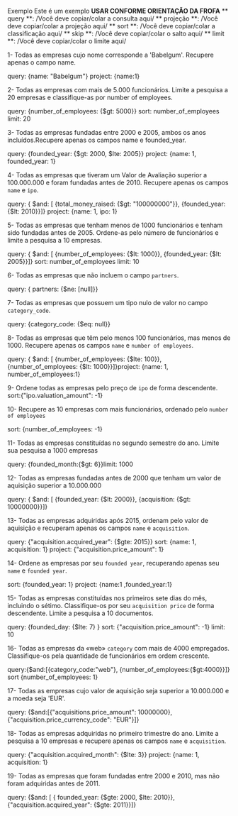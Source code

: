 Exemplo
Este é um exemplo **USAR CONFORME ORIENTAÇÃO DA FROFA**
** query **: /Você deve copiar/colar a consulta aqui/
** projeção **: /Você deve copiar/colar a projeção aqui/
** sort **: /Você deve copiar/colar a classificação aqui/
** skip **: /Você deve copiar/colar o salto aqui/
** limit **: /Você deve copiar/colar o limite aqui/


1- Todas as empresas cujo nome corresponde a 'Babelgum'. Recupere apenas o campo name.

query: {name: "Babelgum"} project: {name:1}


2- Todas as empresas com mais de 5.000 funcionários. Limite a pesquisa a 20 empresas e classifique-as por number of employees.

query: {number_of_employees: {$gt: 5000}} sort: number_of_employees limit: 20


3- Todas as empresas fundadas entre 2000 e 2005, ambos os anos incluídos.Recupere apenas os campos name e founded_year.

query: {founded_year: {$gt: 2000, $lte: 2005}} project: {name: 1, founded_year: 1} 


4- Todas as empresas que tiveram um Valor de Avaliação superior a 100.000.000 e foram fundadas antes de 2010. Recupere apenas os campos `name` e `ipo`.

query: { $and: [ {total_money_raised: {$gt: "100000000"}}, {founded_year: {$lt: 2010}}]} project: {name: 1, ipo: 1}


5- Todas as empresas que tenham menos de 1000 funcionários e tenham sido fundadas antes de 2005. Ordene-as pelo número de funcionários e limite a pesquisa a 10 empresas.

query: { $and: [ {number_of_employees: {$lt: 1000}}, {founded_year: {$lt: 2005}}]} sort: number_of_employees
limit: 10


6- Todas as empresas que não incluem o campo `partners`.

query: { partners: {$ne: [null]}}


7- Todas as empresas que possuem um tipo nulo de valor no campo `category_code`.

query: {category_code: {$eq: null}}


8-  Todas as empresas que têm pelo menos 100 funcionários, mas menos de 1000. Recupere apenas os campos `name` e `number of employees`.

query: { $and: [ {number_of_employees: {$lte: 100}}, {number_of_employees: {$lt: 1000}}]}project: {name: 1, number_of_employees:1}


9- Ordene todas as empresas pelo preço de `ipo` de forma descendente.
sort:{"ipo.valuation_amount": -1}


10- Recupere as 10 empresas com mais funcionários, ordenado pelo `number of employees`

sort: {number_of_employees: -1}


11- Todas as empresas constituídas no segundo semestre do ano. Limite sua pesquisa a 1000 empresas

query: {founded_month:{$gt: 6}}limit: 1000


12- Todas as empresas fundadas antes de 2000 que tenham um valor de aquisição superior a 10.000.000

query: { $and: [ {founded_year: {$lt: 2000}}, {acquisition: {$gt: 10000000}}]}


13- Todas as empresas adquiridas após 2015, ordenam pelo valor de aquisição e recuperam apenas os campos `name` e `acquisition`.

query: {"acquisition.acquired_year": {$gte: 2015}} sort: {name: 1, acquisition: 1}
project: {"acquisition.price_amount": 1}


14- Ordene as empresas por seu `founded year`, recuperando apenas seu` name` e `founded year`.

sort: {founded_year: 1} project: {name:1 ,founded_year:1}


15- Todas as empresas constituídas nos primeiros sete dias do mês, incluindo o sétimo. Classifique-os por seu `acquisition price` de forma descendente. Limite a pesquisa a 10 documentos.

query: {founded_day: {$lte: 7} } sort: {"acquisition.price_amount": -1} limit: 10


16- Todas as empresas da «web» `category` com mais de 4000 empregados. Classifique-os pela quantidade de funcionários em ordem crescente.

query:{$and:[{category_code:"web"}, {number_of_employees:{$gt:4000}}]} sort {number_of_employees: 1}


17-  Todas as empresas cujo valor de aquisição seja superior a 10.000.000 e a moeda seja 'EUR'.

query: {$and:[{"acquisitions.price_amount": 10000000}, {"acquisition.price_currency_code": "EUR"}]}



18- Todas as empresas adquiridas no primeiro trimestre do ano. Limite a pesquisa a 10 empresas e recupere apenas os campos `name` e `acquisition`.

query: {"acquisition.acquired_month": {$lte: 3}} project: {name: 1, acquisition: 1}


19- Todas as empresas que foram fundadas entre 2000 e 2010, mas não foram adquiridas antes de 2011.

query: {$and: [ { founded_year: {$gte: 2000, $lte: 2010}}, {"acquisition.acquired_year": {$gte: 2011}}]}

